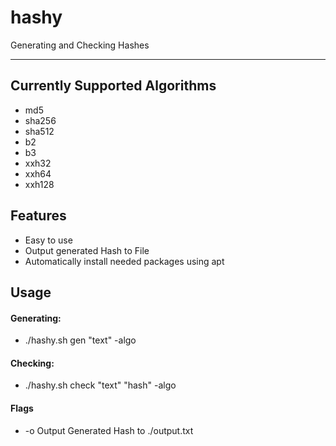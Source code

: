 # hashy
Generating and Checking Hashes
***
## Currently Supported Algorithms
  - md5 
  - sha256
  - sha512
  - b2
  - b3
  - xxh32
  - xxh64
  - xxh128
## Features
  - Easy to use
  - Output generated Hash to File
  - Automatically install needed packages using apt
## Usage
#### Generating:
  - ./hashy.sh gen "text" -algo
#### Checking:
  - ./hashy.sh check "text" "hash" -algo
#### Flags
  - -o Output Generated Hash to ./output.txt
